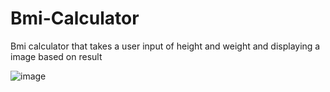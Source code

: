# Bmi-Calculator
Bmi calculator that takes a user input of height and weight and displaying a image based on result

![image](https://github.com/gabrieldcjs/Bmi-Calculator/assets/112210864/3f6ad7e4-86a9-4e83-8bea-8f3a310f92cd)

